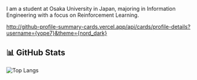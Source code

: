 I am a student at Osaka University in Japan, majoring in Information Engineering with a focus on Reinforcement Learning.


http://github-profile-summary-cards.vercel.app/api/cards/profile-details?username={yope7}&theme={nord_dark}
## 📊 GitHub Stats

![Top Langs](https://github-readme-stats.vercel.app/api/top-langs/?username=yope7&layout=compact&theme=vue)
